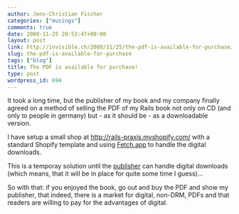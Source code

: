 ```yaml
---
author: Jens-Christian Fischer
categories: ["musings"]
comments: true
date: 2008-11-25 20:53:47+00:00
layout: post
link: http://invisible.ch/2008/11/25/the-pdf-is-available-for-purchase/
slug: the-pdf-is-available-for-purchase
tags: ["blog"]
title: The PDF is available for purchase!
type: post
wordpress_id: 694
---
```


It took a long time, but the publisher of my book and my company finally agreed on a method of selling the PDF of my Rails book not only on CD (and only to people in germany) but - as it should be - as a downloadable version.

I have setup a small shop at http://rails-praxis.myshopify.com/ with a standard Shopify template and using [Fetch.app](http://www.fetchapp.com/) to handle the digital downloads.

This is a temporay solution until the [publisher](http://www.mitp.de) can handle digital downloads (which means, that it will be in place for quite some time I guess)... 

So with that: if you enjoyed the book, go out and buy the PDF and show my publisher, that indeed, there is a market for digital, non-DRM, PDFs and that readers are willing to pay for the advantages of digital.
